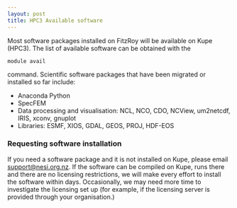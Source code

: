 ```yaml
---
layout: post
title: HPC3 Available software
---
```


Most software packages installed on FitzRoy will be available on Kupe (HPC3).
The list of available software can be obtained with the 
```
module avail 
```
command. Scientific software packages that have been migrated or installed so far include:

* Anaconda Python
* SpecFEM
* Data processing and visualisation: NCL, NCO, CDO, NCView, um2netcdf, IRIS, xconv, gnuplot
* Libraries: ESMF, XIOS, GDAL, GEOS, PROJ, HDF-EOS

### Requesting software installation
If you need a software package and it is not installed on Kupe, please email support@nesi.org.nz. If the software can be compiled on Kupe, runs there and there are no licensing restrictions, we will make every effort to install the software within days. Occasionally, we may need more time to investigate the licensing set up (for example, if the licensing server is provided through your organisation.)
